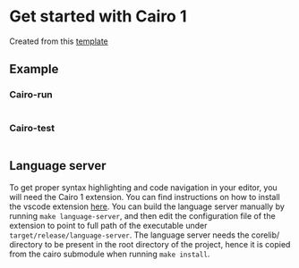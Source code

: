 # Get started with Cairo 1

Created from this [template]()

## Example

### Cairo-run

```terminal

```

### Cairo-test

```terminal

```

## Language server

To get proper syntax highlighting and code navigation in your editor, you will need the Cairo 1 extension.
You can find instructions on how to install the vscode extension [here](https://github.com/starkware-libs/cairo/blob/main/vscode-cairo/README.md).
You can build the language server manually by running `make language-server`, and then edit the configuration file of the extension to point to full path of the executable under `target/release/language-server`.
The language server needs the corelib/ directory to be present in the root directory of the project, hence it is copied from the cairo submodule when running `make install`.
